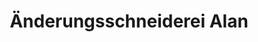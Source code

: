 ---
title: "Änderungsschneiderei Alan"
url: /duesseldorf/aenderungsschneiderei-alan/
shop: Schneiderei
---
